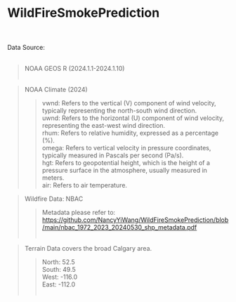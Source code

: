 # WildFireSmokePrediction<br><br>

Data Source: <br><br>

>NOAA GEOS R (2024.1.1-2024.1.10) <br><br>

>NOAA Climate (2024) <br>
>>vwnd: Refers to the vertical (V) component of wind velocity, typically representing the north-south wind direction. <br>
>>uwnd: Refers to the horizontal (U) component of wind velocity, representing the east-west wind direction. <br>
>>rhum: Refers to relative humidity, expressed as a percentage (%). <br>
>>omega: Refers to vertical velocity in pressure coordinates, typically measured in Pascals per second (Pa/s). <br>
>>hgt: Refers to geopotential height, which is the height of a pressure surface in the atmosphere, usually measured in meters. <br>
>>air: Refers to air temperature. <br>

>Wildfire Data: NBAC <br>
>>Metadata please refer to: https://github.com/NancyYiWang/WildFireSmokePrediction/blob/main/nbac_1972_2023_20240530_shp_metadata.pdf<br><br>


>Terrain Data covers the broad Calgary area.<br>
>>North: 52.5<br>
>>South: 49.5<br>
>>West: -116.0<br>
>>East: -112.0<br><br>
